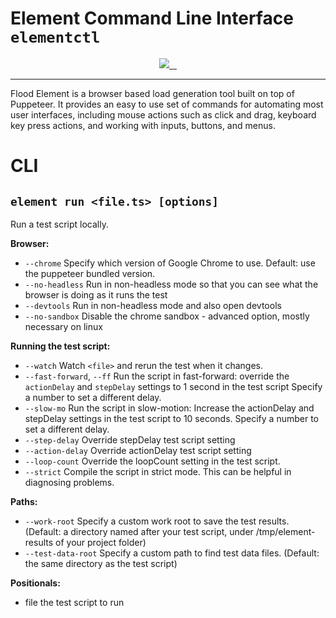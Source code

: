 # Element Command Line Interface `elementctl`

<p align="center">
  <a aria-label="Flood Logo" href="https://github.com/flood-io">
    <img src="https://img.shields.io/badge/MADE%20BY%20FLOOD-4285f4.svg?style=for-the-badge&labelColor=4285f4&logo=Flood&logoColor=FFFFFF">
  </a>
  <a aria-label="NPM version" href="https://www.npmjs.com/package/@flood/element-cli/">
    <img alt="" src="https://img.shields.io/npm/v/@flood/element-cli.svg?style=for-the-badge&labelColor=000000&color=6554C0">
  </a>
  <a aria-label="License" href="/LICENSE">
    <img alt="" src="https://img.shields.io/npm/l/@flood/element-cli.svg?style=for-the-badge&labelColor=000000">
  </a>
  <a aria-label="join us in spectrum" href="https://spectrum.chat/flood/element">
    <img alt="" src="https://img.shields.io/badge/Join%20the%20community-blueviolet.svg?style=for-the-badge&labelColor=000000">
  </a>
</p>

---

Flood Element is a browser based load generation tool built on top of Puppeteer. It provides an easy to use set of commands for automating most user interfaces, including mouse actions such as click and drag, keyboard key press actions, and working with inputs, buttons, and menus.

# CLI

## `element run <file.ts> [options]`

Run a test script locally.

**Browser:**

- `--chrome` Specify which version of Google Chrome to use. Default: use the puppeteer bundled version.
- `--no-headless` Run in non-headless mode so that you can see what the browser is doing as it runs the test
- `--devtools` Run in non-headless mode and also open devtools
- `--no-sandbox` Disable the chrome sandbox - advanced option, mostly necessary on linux

**Running the test script:**

- `--watch` Watch `<file>` and rerun the test when it changes.
- `--fast-forward`, `--ff` Run the script in fast-forward: override the `actionDelay` and `stepDelay` settings to 1 second in the test script Specify a number to set a different delay.
- `--slow-mo` Run the script in slow-motion: Increase the actionDelay and stepDelay settings in the test script to 10 seconds. Specify a number to set a different delay.
- `--step-delay` Override stepDelay test script setting
- `--action-delay` Override actionDelay test script setting
- `--loop-count` Override the loopCount setting in the test script.
- `--strict` Compile the script in strict mode. This can be helpful in diagnosing problems.

**Paths:**

- `--work-root` Specify a custom work root to save the test results. (Default: a directory named after your test script, under /tmp/element-results of your project folder)
- `--test-data-root` Specify a custom path to find test data files. (Default: the same directory as the test script)

**Positionals:**

- file the test script to run
